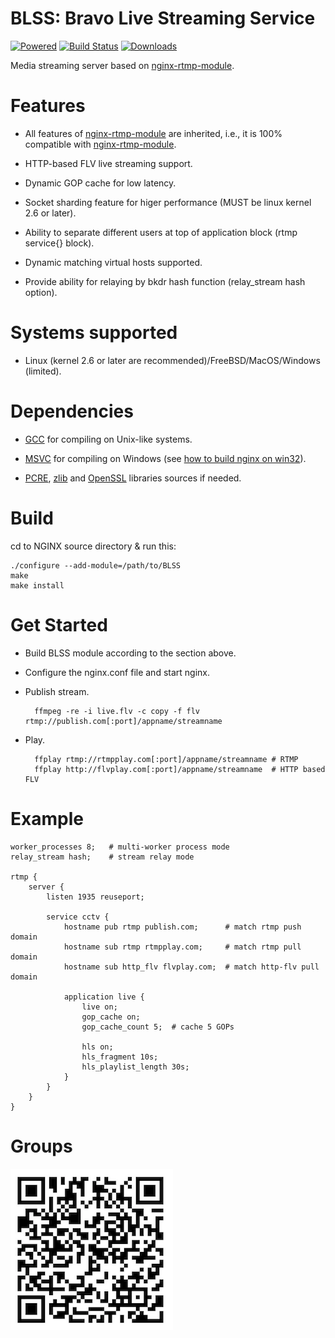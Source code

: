 
BLSS: Bravo Live Streaming Service 
======================================

[![Powered][1]][2] [![Build Status][3]][4] [![Downloads][5]][6]

[1]: https://img.shields.io/badge/nginx--rtmp--module-Powered-blue.svg
[2]: https://github.com/arut/nginx-rtmp-module
[3]: https://travis-ci.org/gnolizuh/BLSS.svg?branch=master
[4]: https://travis-ci.org/gnolizuh/BLSS
[5]: https://img.shields.io/github/downloads/atom/atom/total.svg
[6]: https://github.com/gnolizuh/BLSS/releases

Media streaming server based on [nginx-rtmp-module](https://github.com/arut/nginx-rtmp-module).

# Features

* All features of [nginx-rtmp-module](https://github.com/arut/nginx-rtmp-module) are inherited, i.e., it is 100% compatible with [nginx-rtmp-module](https://github.com/arut/nginx-rtmp-module).

* HTTP-based FLV live streaming support.

* Dynamic GOP cache for low latency.

* Socket sharding feature for higer performance (MUST be linux kernel 2.6 or later).

* Ability to separate different users at top of application block (rtmp service{} block).

* Dynamic matching virtual hosts supported.

* Provide ability for relaying by bkdr hash function (relay_stream hash option).

# Systems supported

* Linux (kernel 2.6 or later are recommended)/FreeBSD/MacOS/Windows (limited).

# Dependencies

* [GCC](https://gcc.gnu.org/) for compiling on Unix-like systems.

* [MSVC](http://www.mingw.org/wiki/MSYS) for compiling on Windows (see [how to build nginx on win32](http://nginx.org/en/docs/howto_build_on_win32.html)).

* [PCRE](http://www.pcre.org/), [zlib](http://zlib.net/) and [OpenSSL](http://www.openssl.org/) libraries sources if needed.

# Build

cd to NGINX source directory & run this:

    ./configure --add-module=/path/to/BLSS
    make
    make install

# Get Started 

* Build BLSS module according to the section above.

* Configure the nginx.conf file and start nginx.

* Publish stream.

        ffmpeg -re -i live.flv -c copy -f flv rtmp://publish.com[:port]/appname/streamname

* Play.

        ffplay rtmp://rtmpplay.com[:port]/appname/streamname # RTMP
        ffplay http://flvplay.com[:port]/appname/streamname  # HTTP based FLV

# Example

    worker_processes 8;   # multi-worker process mode
    relay_stream hash;    # stream relay mode

    rtmp {
        server {
            listen 1935 reuseport;

            service cctv {
                hostname pub rtmp publish.com;      # match rtmp push domain
                hostname sub rtmp rtmpplay.com;     # match rtmp pull domain
                hostname sub http_flv flvplay.com;  # match http-flv pull domain

                application live {
                    live on;
                    gop_cache on;
                    gop_cache_count 5;  # cache 5 GOPs

                    hls on;
                    hls_fragment 10s;
                    hls_playlist_length 30s;
                }
            }
        }
    }

# Groups

![Alt text](groups.png "wechat QR code")
